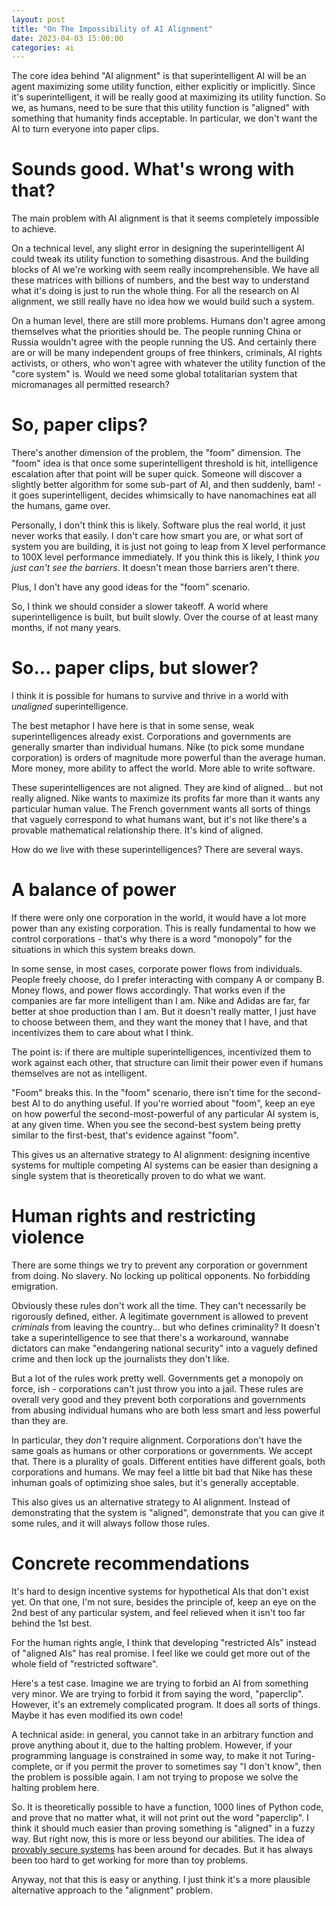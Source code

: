 ```yaml
---
layout: post
title: "On The Impossibility of AI Alignment"
date: 2023-04-03 15:00:00
categories: ai
---
```


The core idea behind "AI alignment" is that superintelligent AI will
be an agent maximizing some utility function, either explicitly or
implicitly. Since it's superintelligent, it will be really good at
maximizing its utility function. So we, as humans, need to be sure
that this utility function is "aligned" with something that humanity
finds acceptable. In particular, we don't want the AI to turn everyone
into paper clips.

# Sounds good. What's wrong with that?

The main problem with AI alignment is that it seems completely
impossible to achieve.

On a technical level, any slight error in designing
the superintelligent AI could tweak its utility function to something
disastrous. And the building blocks of AI we're working with seem
really incomprehensible. We have all these matrices with billions of
numbers, and the best way to understand what it's doing is just to run
the whole thing. For all the research on AI alignment, we still really
have no idea how we would build such a system.

On a human level, there are still more problems. Humans don't agree
among themselves what the priorities should be. The people running
China or Russia wouldn't agree with the people running the US. And
certainly there are or will be many independent groups of free thinkers,
criminals, AI rights activists, or others, who won't agree with
whatever the utility function of the "core system" is. Would we need
some global totalitarian system that micromanages all permitted
research?

# So, paper clips?

There's another dimension of the problem, the "foom" dimension. The
"foom" idea is that once some superintelligent threshold is hit,
intelligence escalation after that point will be super quick. Someone
will discover a slightly better algorithm for some sub-part of AI, and
then suddenly, bam! - it goes superintelligent, decides whimsically to
have nanomachines eat all the humans, game over.

Personally, I don't think this is likely. Software plus the real
world, it just never works that easily. I don't care how smart you
are, or what sort of system you are building, it is just not going to
leap from X level performance to 100X level performance
immediately. If you think this is likely, I think *you just
can't see the barriers*. It doesn't mean those barriers aren't there.

Plus, I don't have any good ideas for the "foom" scenario.

So, I think we should consider a slower takeoff. A world where
superintelligence is built, but built slowly. Over the course of at
least many months, if not many years.

# So... paper clips, but slower?

I think it is possible for humans to survive and thrive in a world
with *unaligned* superintelligence.

The best metaphor I have here is that in some sense, weak
superintelligences already exist. Corporations and governments are
generally smarter than individual humans. Nike (to pick some mundane
corporation) is orders of magnitude more powerful than the average
human. More money, more ability to affect the world. More able to
write software.

These superintelligences are not aligned. They are kind of
aligned... but not really aligned. Nike wants to maximize its profits
far more than it wants any particular human value. The French
government wants all sorts of things that vaguely correspond to what
humans want, but it's not like there's a provable mathematical
relationship there. It's kind of aligned.

How do we live with these superintelligences? There are several ways.

# A balance of power

If there were only one corporation in the world, it would have a lot
more power than any existing corporation. This is really fundamental
to how we control corporations - that's why there is a word "monopoly"
for the situations in which this system breaks down.

In some sense, in most cases, corporate power flows from
individuals. People freely choose, do I prefer interacting with
company A or company B. Money flows, and power flows accordingly. That
works even if the companies are far more intelligent than I am. Nike
and Adidas are far, far better at shoe production than I am. But it
doesn't really matter, I just have to choose between them, and they
want the money that I have, and that incentivizes them to care about
what I think.

The point is: if there are multiple superintelligences, incentivized
them to work against each other, that structure can limit their power
even if humans themselves are not as intelligent.

"Foom" breaks this. In the "foom" scenario, there isn't time for the
second-best AI to do anything useful. If you're worried about "foom",
keep an eye on how powerful the second-most-powerful of any particular
AI system is, at any given time. When you see the second-best system
being pretty similar to the first-best, that's evidence against
"foom".

This gives us an alternative strategy to AI alignment: designing
incentive systems for multiple competing AI systems can be easier than
designing a single system that is theoretically proven to do what we
want.

# Human rights and restricting violence

There are some things we try to prevent any corporation or government
from doing. No slavery. No locking up political opponents. No
forbidding emigration.

Obviously these rules don't work all the time. They can't necessarily
be rigorously defined, either. A legitimate government is allowed to
prevent *criminals* from leaving the country... but who defines
criminality? It doesn't take a superintelligence to see that there's a
workaround, wannabe dictators can make "endangering national security"
into a vaguely defined crime and then lock up the journalists they
don't like.

But a lot of the rules work pretty well. Governments get a monopoly on
force, ish - corporations can't just throw you into a jail. These
rules are overall very good and they prevent both corporations and
governments from abusing individual humans who are both less smart and
less powerful than they are.

In particular, they *don't* require alignment. Corporations don't have
the same goals as humans or other corporations or governments. We
accept that. There is a plurality of goals. Different entities have
different goals, both corporations and humans. We may feel a little bit
bad that Nike has these inhuman goals of optimizing shoe sales, but it's
generally acceptable.

This also gives us an alternative strategy to AI alignment. Instead of
demonstrating that the system is "aligned", demonstrate that you can
give it some rules, and it will always follow those rules.

# Concrete recommendations

It's hard to design incentive systems for hypothetical AIs that don't
exist yet. On that one, I'm not sure, besides the principle of, keep
an eye on the 2nd best of any particular system, and feel relieved
when it isn't too far behind the 1st best.

For the human rights angle, I think that developing "restricted AIs"
instead of "aligned AIs" has real promise. I feel like we could get
more out of the whole field of "restricted software".

Here's a test case. Imagine we are trying to forbid an AI from
something very minor. We are trying to forbid it from saying
the word, "paperclip". However, it's an extremely complicated
program. It does all sorts of things. Maybe it has even modified its
own code!

A technical aside: in general, you cannot take in an arbitrary function and prove
anything about it, due to the halting problem. However, if your
programming language is constrained in some way, to make it not
Turing-complete, or if you permit the prover to sometimes say "I don't
know", then the problem is possible again. I am not trying to propose
we solve the halting problem here.

So. It is theoretically possible to have a function, 1000 lines of
Python code, and prove that no matter what, it will not print out the
word "paperclip". I think it should much easier than proving something is
"aligned" in a fuzzy way. But right now, this is more or less beyond our
abilities. The idea of [provably secure
systems](https://securityboulevard.com/2019/03/provably-secure-operating-systems/)
has been around for decades. But it has always been too hard to get
working for more than toy problems.

Anyway, not that this is easy or anything. I just think it's a more
plausible alternative approach to the "alignment" problem.
